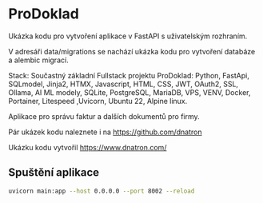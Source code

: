# ProDoklad

Ukázka kodu pro vytvoření aplikace v FastAPI s uživatelským rozhraním.

V adresáři data/migrations se nachází ukázka kodu pro vytvoření databáze a alembic migrací.

Stack:
Součastný základní Fullstack projektu ProDoklad: Python, FastApi, SQLmodel, Jinja2, HTMX, Javascript, HTML, CSS, JWT, OAuth2, SSL, Ollama, AI ML modely, SQLite, PostgreSQL, MariaDB, VPS, VENV, Docker, Portainer, Litespeed ,Uvicorn, Ubuntu 22, Alpine linux.

Aplikace pro správu faktur a dalších dokumentů pro firmy.

Pár ukázek kodu naleznete i na https://github.com/dnatron

Ukázku kodu vytvořil https://www.dnatron.com/

## Spuštění aplikace

```bash
uvicorn main:app --host 0.0.0.0 --port 8002 --reload
```

 
